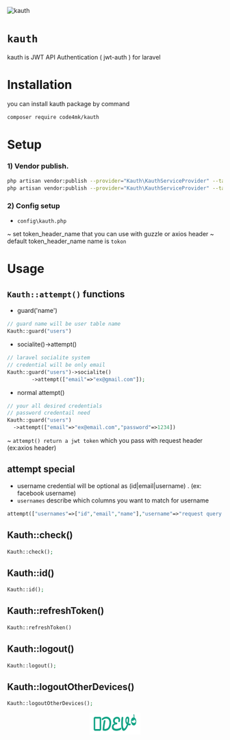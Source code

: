 ![kauth](https://user-images.githubusercontent.com/17185462/52489899-aa8b2500-2bed-11e9-8092-9b44bb827d17.png)

# `kauth`
kauth is JWT API Authentication ( jwt-auth ) for laravel


# Installation
you can install kauth package by command
```bash
composer require code4mk/kauth
```
# Setup

### 1) Vendor publish.

```bash
php artisan vendor:publish --provider="Kauth\KauthServiceProvider" --tag=config
php artisan vendor:publish --provider="Kauth\KauthServiceProvider" --tag=migations
```
### 2) Config setup

* `config\kauth.php`

~ set token_header_name that you can use with guzzle or axios header
~ default token_header_name name is `tokon`

# Usage

## `Kauth::attempt()` functions

* guard('name')
```php
// guard name will be user table name
Kauth::guard("users")
```
* socialite()->attempt()
```php
// laravel socialite system
// credential will be only email
Kauth::guard("users")->socialite()
        ->attempt(["email"=>"ex@gmail.com"]);
```
* normal attempt()
```php
// your all desired credentials
// password credentail need
Kauth::guard("users")
  ->attempt(["email"=>"ex@email.com","password"=>1234])
```

~ `attempt() return a jwt token` which you pass with request header (ex:axios header)
## attempt special

* username credential will be optional as  (id|email|username) .  (ex: facebook username)
* `usernames` describe which columns you want to match for username

```php
attempt(["usernames"=>["id","email","name"],"username"=>"request query for username","password=>123456"]);
```
## Kauth::check()

```php
Kauth::check();
```
## Kauth::id()

```php
Kauth::id();
```

## Kauth::refreshToken()

```php
Kauth::refreshToken()
```

## Kauth::logout()

```php
Kauth::logout();
```

## Kauth::logoutOtherDevices()

```php
Kauth::logoutOtherDevices();
```

<a href="https://twitter.com/0devco" target="_blank" ><p align="center" ><img src="https://raw.githubusercontent.com/0devco/docs/master/.devco-images/logo-transparent.png"></p></a>

